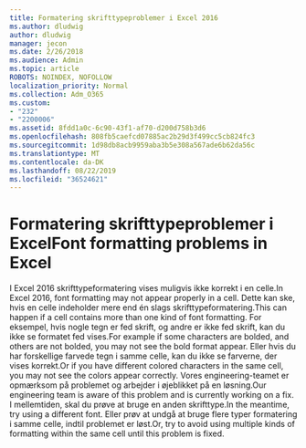 ```yaml
---
title: Formatering skrifttypeproblemer i Excel 2016
ms.author: dludwig
author: dludwig
manager: jecon
ms.date: 2/26/2018
ms.audience: Admin
ms.topic: article
ROBOTS: NOINDEX, NOFOLLOW
localization_priority: Normal
ms.collection: Adm_O365
ms.custom:
- "232"
- "2200006"
ms.assetid: 8fdd1a0c-6c90-43f1-af70-d200d758b3d6
ms.openlocfilehash: 808fb5caefcd07885ac2b29d3f499cc5cb824fc3
ms.sourcegitcommit: 1d98db8acb9959aba3b5e308a567ade6b62da56c
ms.translationtype: MT
ms.contentlocale: da-DK
ms.lasthandoff: 08/22/2019
ms.locfileid: "36524621"
---
```

# <a name="font-formatting-problems-in-excel"></a><span data-ttu-id="e2508-102">Formatering skrifttypeproblemer i Excel</span><span class="sxs-lookup"><span data-stu-id="e2508-102">Font formatting problems in Excel</span></span>

<span data-ttu-id="e2508-103">I Excel 2016 skrifttypeformatering vises muligvis ikke korrekt i en celle.</span><span class="sxs-lookup"><span data-stu-id="e2508-103">In Excel 2016, font formatting may not appear properly in a cell.</span></span> <span data-ttu-id="e2508-104">Dette kan ske, hvis en celle indeholder mere end én slags skrifttypeformatering.</span><span class="sxs-lookup"><span data-stu-id="e2508-104">This can happen if a cell contains more than one kind of font formatting.</span></span> <span data-ttu-id="e2508-105">For eksempel, hvis nogle tegn er fed skrift, og andre er ikke fed skrift, kan du ikke se formatet fed vises.</span><span class="sxs-lookup"><span data-stu-id="e2508-105">For example if some characters are bolded, and others are not bolded, you may not see the bold format appear.</span></span> <span data-ttu-id="e2508-106">Eller hvis du har forskellige farvede tegn i samme celle, kan du ikke se farverne, der vises korrekt.</span><span class="sxs-lookup"><span data-stu-id="e2508-106">Or if you have different colored characters in the same cell, you may not see the colors appear correctly.</span></span> <span data-ttu-id="e2508-107">Vores engineering-teamet er opmærksom på problemet og arbejder i øjeblikket på en løsning.</span><span class="sxs-lookup"><span data-stu-id="e2508-107">Our engineering team is aware of this problem and is currently working on a fix.</span></span> <span data-ttu-id="e2508-108">I mellemtiden, skal du prøve at bruge en anden skrifttype.</span><span class="sxs-lookup"><span data-stu-id="e2508-108">In the meantime, try using a different font.</span></span> <span data-ttu-id="e2508-109">Eller prøv at undgå at bruge flere typer formatering i samme celle, indtil problemet er løst.</span><span class="sxs-lookup"><span data-stu-id="e2508-109">Or, try to avoid using multiple kinds of formatting within the same cell until this problem is fixed.</span></span>
  